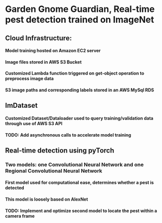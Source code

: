 # Garden Gnome Guardian, Real-time pest detection trained on ImageNet
## Cloud Infrastructure:
#### Model training hosted on Amazon EC2 server
#### Image files stored in AWS S3 Bucket
#### Customized Lambda function triggered on get-object operation to preprocess image data
#### S3 image paths and corresponding labels stored in an AWS MySql RDS
## ImDataset
#### Customized Dataset/Dataloader used to query training/validation data through use of AWS S3 API
#### TODO: Add asynchronous calls to accelerate model training
## Real-time detection using pyTorch
### Two models: one Convolutional Neural Network and one Regional Convolutional Neural Network
#### First model used for computational ease, determines whether a pest is detected
#### This model is loosely based on AlexNet
#### TODO: Implement and optimize second model to locate the pest within a camera frame
